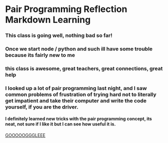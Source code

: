


# Pair Programming Reflection Markdown Learning




### This class is going well, nothing bad so far!
### Once we start node / python and such ill have some trouble because its fairly new to me

### this class is awesome, great teachers, great connections, great help

### I looked up a lot of pair programming last night, and I saw common problems of frustration of trying hard not to literally get impatient and take their computer and write the code yourself, if you are the driver.


#### I definitely learned new tricks with the pair programming concept, its neat, not sure if I like it but I can see how useful it is.



[GOOOOOGGGLEEE](https://www.google.com)